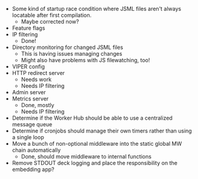 
- Some kind of startup race condition where JSML files aren't always locatable after first compilation.
  - Maybe corrected now?
- Feature flags
- IP filtering
  - Done!
- Directory monitoring for changed JSML files
  - This is having issues managing changes
  - Might also have problems with JS filewatching, too!
- VIPER config
- HTTP redirect server
  - Needs work
  - Needs IP filtering
- Admin server
- Metrics server
  - Done, mostly
  - Needs IP filtering
- Determine if the Worker Hub should be able to use a centralized message queue
- Determine if cronjobs should manage their own timers rather than using a single loop
- Move a bunch of non-optional middleware into the static global MW chain automatically
  - Done, should move middleware to internal functions
- Remove STDOUT deck logging and place the responsibility on the embedding app?